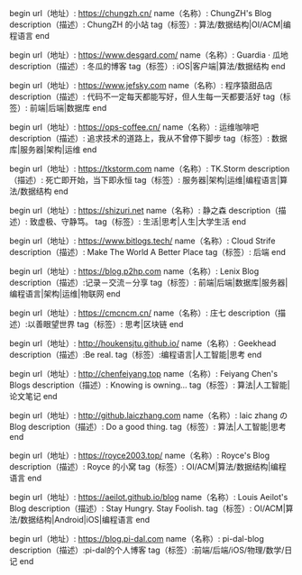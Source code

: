 begin
url（地址）: https://chungzh.cn/
name（名称）: ChungZH's Blog
description（描述）: ChungZH 的小站
tag（标签）: 算法/数据结构|OI/ACM|编程语言
end

begin
url（地址）: https://www.desgard.com/
name（名称）: Guardia · 瓜地
description（描述）: 冬瓜的博客
tag（标签）: iOS|客户端|算法/数据结构
end

begin
url（地址）: https://www.jefsky.com
name（名称）: 程序猿甜品店
description（描述）: 代码不一定每天都能写好，但人生每一天都要活好
tag（标签）: 前端|后端|数据库
end

begin
url（地址）: https://ops-coffee.cn/
name（名称）: 运维咖啡吧
description（描述）: 追求技术的道路上，我从不曾停下脚步
tag（标签）: 数据库|服务器|架构|运维
end


begin
url（地址）: https://tkstorm.com
name（名称）: TK.Storm
description（描述）: 死亡即开始，当下即永恒
tag（标签）: 服务器|架构|运维|编程语言|算法/数据结构
end

begin
url（地址）: https://shizuri.net
name（名称）:  静之森
description（描述）: 致虚极、守静笃。
tag（标签）: 生活|思考|人生|大学生活
end

begin
url（地址）: https://www.bitlogs.tech/
name（名称）:  Cloud Strife 
description（描述）: Make The World A Better Place
tag（标签）: 后端
end

begin
url（地址）: https://blog.p2hp.com
name（名称）: Lenix Blog
description（描述）:记录－交流－分享
tag（标签）: 前端|后端|数据库|服务器|编程语言|架构|运维|物联网
end

begin
url（地址）: https://cmcncm.cn/
name（名称）: 庄七
description（描述）:以善眼望世界
tag（标签）: 思考|区块链
end

begin
url（地址）: http://houkensjtu.github.io/
name（名称）: Geekhead
description（描述）:Be real.
tag（标签）:编程语言|人工智能|思考
end

begin
url（地址）: http://chenfeiyang.top
name（名称）: Feiyang Chen's Blogs
description（描述）: Knowing is owning...
tag（标签）: 算法|人工智能|论文笔记
end

begin
url（地址）: http://github.laiczhang.com
name（名称）: laic zhang の Blog
description（描述）: Do a good thing.
tag（标签）: 算法|人工智能|思考
end

begin
url（地址）: https://royce2003.top/
name（名称）: Royce's Blog
description（描述）: Royce 的小窝
tag（标签）: OI/ACM|算法/数据结构|编程语言
end

begin
url（地址）: https://aeilot.github.io/blog
name（名称）: Louis Aeilot's Blog
description（描述）: Stay Hungry. Stay Foolish.
tag（标签）: OI/ACM|算法/数据结构|Android|iOS|编程语言
end

begin
url（地址）: https://blog.pi-dal.com
name（名称）: pi-dal-blog
description（描述）:pi-dal的个人博客
tag（标签）:前端/后端/iOS/物理/数学/日记
end
